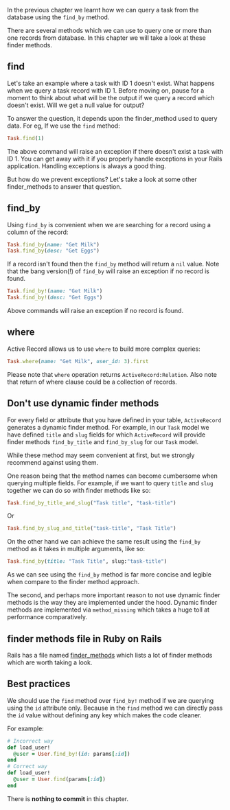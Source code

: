 In the previous chapter we learnt how we can query a task from the database
using the `find_by` method.

There are several methods which we can use to query one or more than one records
from database. In this chapter we will take a look at these finder methods.

## find

Let's take an example where a task with ID 1 doesn't exist. What happens when we
query a task record with ID 1. Before moving on, pause for a moment to think
about what will be the output if we query a record which doesn't exist. Will we
get a null value for output?

To answer the question, it depends upon the finder_method used to query data.
For eg, If we use the `find` method:

```ruby
Task.find(1)
```

The above command will raise an exception if there doesn't exist a task with
ID 1. You can get away with it if you properly handle exceptions in your Rails
application. Handling exceptions is always a good thing.

But how do we prevent exceptions? Let's take a look at some other finder_methods
to answer that question.

## find_by

Using `find_by` is convenient when we are searching for a record using a column
of the record:

```ruby
Task.find_by(name: "Get Milk")
Task.find_by(desc: "Get Eggs")
```

If a record isn't found then the `find_by` method will return a `nil` value.
Note that the bang version(!) of `find_by` will raise an exception if no record
is found.

```ruby
Task.find_by!(name: "Get Milk")
Task.find_by!(desc: "Get Eggs")
```

Above commands will raise an exception if no record is found.

## where

Active Record allows us to use `where` to build more complex queries:

```ruby
Task.where(name: "Get Milk", user_id: 3).first
```

Please note that `where` operation returns `ActiveRecord:Relation`. Also note
that return of where clause could be a collection of records.

## Don't use dynamic finder methods

For every field or attribute that you have defined in your table, `ActiveRecord`
generates a dynamic finder method. For example, in our `Task` model we have
defined `title` and `slug` fields for which `ActiveRecord` will provide finder
methods `find_by_title` and `find_by_slug` for our `Task` model.

While these method may seem convenient at first, but we strongly recommend
against using them.

One reason being that the method names can become cumbersome when querying
multiple fields. For example, if we want to query `title` and `slug` together we
can do so with finder methods like so:

```ruby
Task.find_by_title_and_slug("Task title", "task-title")
```

Or

```ruby
Task.find_by_slug_and_title("task-title", "Task Title")
```

On the other hand we can achieve the same result using the `find_by` method as
it takes in multiple arguments, like so:

```ruby
Task.find_by(title: "Task Title", slug:"task-title")
```

As we can see using the `find_by` method is far more concise and legible when
compare to the finder method approach.

The second, and perhaps more important reason to not use dynamic finder methods
is the way they are implemented under the hood. Dynamic finder methods are
implemented via `method_missing` which takes a huge toll at performance
comparatively.

## finder methods file in Ruby on Rails

Rails has a file named
[finder_methods](https://github.com/rails/rails/blob/23b4aa505d04731c7890e19e8f8996869526f5b3/activerecord/lib/active_record/relation/finder_methods.rb)
which lists a lot of finder methods which are worth taking a look.

## Best practices

We should use the `find` method over `find_by!` method if we are querying using
the `id` attribute only. Because in the `find` method we can directly pass the
`id` value without defining any key which makes the code cleaner.

For example:

```rb
# Incorrect way
def load_user!
  @user = User.find_by!(id: params[:id])
end
# Correct way
def load_user!
  @user = User.find(params[:id])
end
```

There is **nothing to commit** in this chapter.
